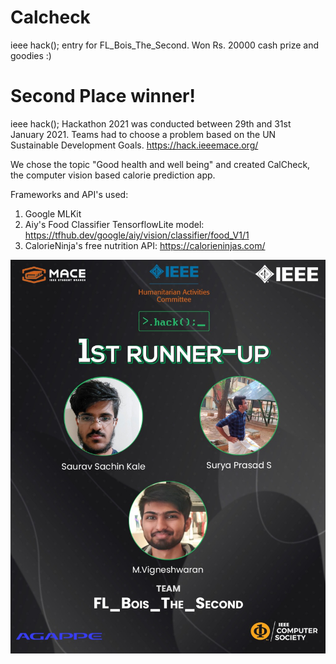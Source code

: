 # Calcheck

ieee hack(); entry for FL_Bois_The_Second. Won Rs. 20000 cash prize and goodies :)

# Second Place winner!

ieee hack(); Hackathon 2021 was conducted between 29th and 31st January 2021.
Teams had to choose a problem based on the UN Sustainable Development Goals.
https://hack.ieeemace.org/

We chose the topic "Good health and well being" and created CalCheck, the computer vision based calorie prediction app.

Frameworks and API's used:

1. Google MLKit
2. Aiy's Food Classifier TensorflowLite model: https://tfhub.dev/google/aiy/vision/classifier/food_V1/1
3. CalorieNinja's free nutrition API: https://calorieninjas.com/

![alt text](https://github.com/siriusBl4ck/CalCheck/blob/master/hackWinners.jpeg)
